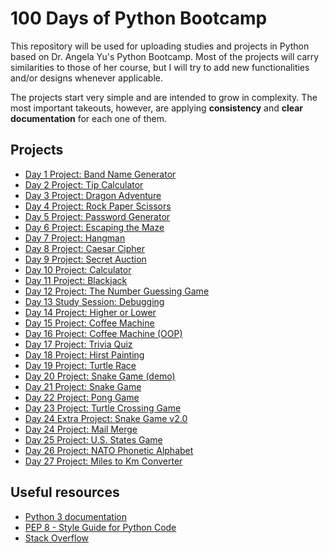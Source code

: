 ﻿# 100 Days of Python Bootcamp

This repository will be used for uploading studies and projects in Python based on Dr. Angela Yu's Python Bootcamp. Most of the projects will carry similarities to those of her course, but I will try to add new functionalities and/or designs whenever applicable.

The projects start very simple and are intended to grow in complexity. The most important takeouts,
however, are applying **consistency** and **clear documentation** for each one of them.

## Projects

- [Day 1 Project: Band Name Generator](./day-001-project-band-name-generator)
- [Day 2 Project: Tip Calculator](./day-002-project-tip-calculator)
- [Day 3 Project: Dragon Adventure](./day-003-project-dragon-adventure)
- [Day 4 Project: Rock Paper Scissors](./day-004-rock-paper-scissors)
- [Day 5 Project: Password Generator](./day-005-project-password-generator)
- [Day 6 Project: Escaping the Maze](./day-006-escaping-the-maze)
- [Day 7 Project: Hangman](./day-007-hangman)
- [Day 8 Project: Caesar Cipher](./day-008-project-caesar-cipher)
- [Day 9 Project: Secret Auction](./day-009-secret-auction)
- [Day 10 Project: Calculator](./day-010-calculator)
- [Day 11 Project: Blackjack](./day-011-blackjack)
- [Day 12 Project: The Number Guessing Game](./day-012-the-number-guessing-game)
- [Day 13 Study Session: Debugging](./day-013-debugging)
- [Day 14 Project: Higher or Lower](./day-014-higher-or-lower)
- [Day 15 Project: Coffee Machine](./day-015-coffee-machine)
- [Day 16 Project: Coffee Machine (OOP)](./day-016-coffee-machine-oop)
- [Day 17 Project: Trivia Quiz](./day-017-trivia-quiz)
- [Day 18 Project: Hirst Painting](./day-018-hirst-painting)
- [Day 19 Project: Turtle Race](./day-019-turtle-race)
- [Day 20 Project: Snake Game (demo)](./day-020-snake-game-demo)
- [Day 21 Project: Snake Game](./day-021-snake-game)
- [Day 22 Project: Pong Game](./day-022-pong-game)
- [Day 23 Project: Turtle Crossing Game](./day-023-turtle-crossing-game)
- [Day 24 Extra Project: Snake Game v2.0](./day-024-extra-snake-game-v2)
- [Day 24 Project: Mail Merge](./day-024-mail-merge)
- [Day 25 Project: U.S. States Game](./day-025-us-states-game)
- [Day 26 Project: NATO Phonetic Alphabet](./day-026-nato-phonetic-alphabet)
- [Day 27 Project: Miles to Km Converter](./day-027-miles-to-km-converter)

## Useful resources

- [Python 3 documentation](https://docs.python.org/3/)
- [PEP 8 - Style Guide for Python Code](https://peps.python.org/pep-0008/)
- [Stack Overflow](https://stackoverflow.com/)
